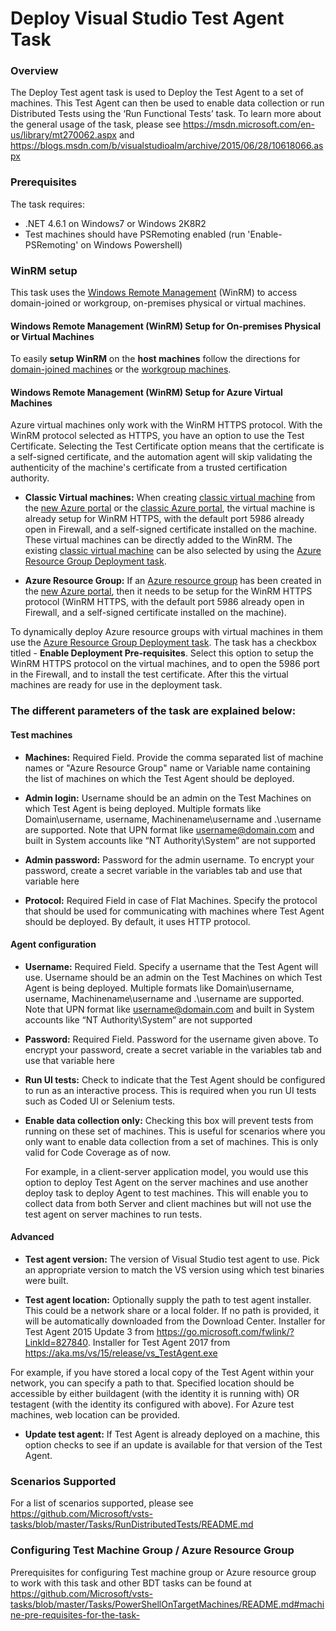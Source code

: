 # Deploy Visual Studio Test Agent Task

### Overview
The Deploy Test agent task is used to Deploy the Test Agent to a set of machines. This Test Agent can then be used to enable data collection or run Distributed Tests using the ‘Run Functional Tests’ task. 
To learn more about the general usage of the task, please see https://msdn.microsoft.com/en-us/library/mt270062.aspx and https://blogs.msdn.com/b/visualstudioalm/archive/2015/06/28/10618066.aspx

### Prerequisites
The task requires:
- .NET 4.6.1 on Windows7 or Windows 2K8R2
- Test machines should have PSRemoting enabled (run 'Enable-PSRemoting' on Windows Powershell)
### WinRM setup
This task uses the [Windows Remote Management](https://msdn.microsoft.com/en-us/library/aa384426.aspx) (WinRM) to access domain-joined or workgroup, on-premises physical or virtual machines.

#### Windows Remote Management (WinRM) Setup for On-premises Physical or Virtual Machines
To easily **setup WinRM** on the **host machines** follow the directions for [domain-joined machines](https://www.visualstudio.com/en-us/docs/release/examples/other-servers/net-to-vm) or the [workgroup machines](https://www.visualstudio.com/en-us/docs/release/examples/other-servers/net-to-workgroup-vm).

#### Windows Remote Management (WinRM) Setup for Azure Virtual Machines
Azure virtual machines only work with the WinRM HTTPS protocol. With the WinRM protocol selected as HTTPS, you have an option to use the Test Certificate. Selecting the Test Certificate option means that the certificate is a self-signed certificate, and the automation agent will skip validating the authenticity of the machine's certificate from a trusted certification authority.

-	**Classic Virtual machines:** When creating [classic virtual machine](https://azure.microsoft.com/en-us/documentation/articles/virtual-machines-windows-tutorial-classic-portal/) from the [new Azure portal](https://portal.azure.com/) or the [classic Azure portal](https://manage.windowsazure.com/), the virtual machine is already setup for WinRM HTTPS, with the default port 5986 already open in Firewall, and a self-signed certificate installed on the machine. These virtual machines can be directly added to the WinRM. The existing [classic virtual machine](https://azure.microsoft.com/en-us/documentation/articles/virtual-machines-windows-tutorial-classic-portal/) can be also selected by using the [Azure Resource Group Deployment task](https://github.com/Microsoft/vso-agent-tasks/tree/master/Tasks/DeployAzureResourceGroup).

- **Azure Resource Group:** If an [Azure resource group](https://azure.microsoft.com/en-us/documentation/articles/virtual-machines-windows-hero-tutorial/) has been created in the [new Azure portal](https://portal.azure.com/), then it needs to be setup for the WinRM HTTPS protocol (WinRM HTTPS, with the default port 5986 already open in Firewall, and a self-signed certificate installed on the machine).

To dynamically deploy Azure resource groups with virtual machines in them use the [Azure Resource Group Deployment task](https://github.com/Microsoft/vso-agent-tasks/tree/master/Tasks/DeployAzureResourceGroup). The task has a checkbox titled - **Enable Deployment Pre-requisites**. Select this option to setup the WinRM HTTPS protocol on the virtual machines, and to open the 5986 port in the Firewall, and to install the test certificate. After this the virtual machines are ready for use in the deployment task.

### The different parameters of the task are explained below:

#### Test machines
- **Machines:** Required Field. Provide the comma separated list of machine names or "Azure Resource Group" name or Variable name containing the list of machines on which the Test Agent should be deployed.

- **Admin login:** Username should be an admin on the Test Machines on which Test Agent is being deployed. Multiple formats like Domain\username, username, Machinename\username and .\username are supported. Note that UPN format like username@domain.com and built in System accounts like “NT Authority\System” are not supported

- **Admin password:** Password for the admin username. To encrypt your password, create a secret variable in the variables tab and use that variable here

- **Protocol:** Required Field in case of Flat Machines. Specify the protocol that should be used for communicating with machines where Test Agent should be deployed. By default, it uses HTTP protocol.

#### Agent configuration
- **Username:**	Required Field. Specify a username that the Test Agent will use. Username should be an admin on the Test Machines on which Test Agent is being deployed. Multiple formats like Domain\username, username, Machinename\username and .\username are supported. Note that UPN format like username@domain.com and built in System accounts like “NT Authority\System” are not supported

- **Password:**	Required Field. Password for the username given above. To encrypt your password, create a secret variable in the variables tab and use that variable here

- **Run UI tests:**	Check to indicate that the Test Agent should be configured to run as an interactive process. This is required when you run UI tests such as Coded UI or Selenium tests. 

- **Enable data collection only:**	Checking this box will prevent tests from running on these set of machines. This is useful for scenarios where you only want to enable data collection from a set of machines. This is only valid for Code Coverage as of now.

  For example, in a client-server application model, you would use this option to deploy Test Agent on the server machines and use another deploy task to deploy Agent to test machines. This will enable you to collect data from both Server and client machines but will not use the test agent on server machines to run tests.

#### Advanced
- **Test agent version:** The version of Visual Studio test agent to use. Pick an appropriate version to match the VS version using which test binaries were built.

- **Test agent location:**	Optionally supply the path to test agent installer. This could be a network share or a local folder. If no path is provided, it will be automatically downloaded from the Download Center. 
Installer for Test Agent 2015 Update 3 from https://go.microsoft.com/fwlink/?LinkId=827840. 
Installer for Test Agent 2017 from https://aka.ms/vs/15/release/vs_TestAgent.exe
  
For example, if you have stored a local copy of the Test Agent within your network, you can specify a path to that. Specified location should be accessible by either buildagent (with the identity it is running with) OR testagent (with the identity its configured with above). For Azure test machines, web location can be provided. 

- **Update test agent:**	If Test Agent is already deployed on a machine, this option checks to see if an update is available for that version of the Test Agent.

  
### Scenarios Supported
For a list of scenarios supported, please see https://github.com/Microsoft/vsts-tasks/blob/master/Tasks/RunDistributedTests/README.md 

### Configuring Test Machine Group / Azure Resource Group
Prerequisites for configuring Test machine group or Azure resource group to work with this task and other BDT tasks can be found at https://github.com/Microsoft/vsts-tasks/blob/master/Tasks/PowerShellOnTargetMachines/README.md#machine-pre-requisites-for-the-task-
